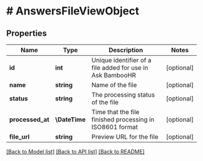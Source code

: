 # # AnswersFileViewObject

## Properties

Name | Type | Description | Notes
------------ | ------------- | ------------- | -------------
**id** | **int** | Unique identifier of a file added for use in Ask BambooHR | [optional]
**name** | **string** | Name of the file | [optional]
**status** | **string** | The processing status of the file | [optional]
**processed_at** | **\DateTime** | Time that the file finished processing in ISO8601 format | [optional]
**file_url** | **string** | Preview URL for the file | [optional]

[[Back to Model list]](../../README.md#models) [[Back to API list]](../../README.md#endpoints) [[Back to README]](../../README.md)
